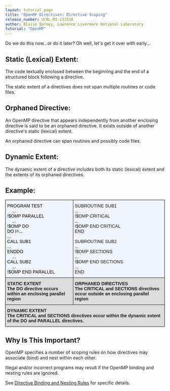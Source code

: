 ```yaml
---
layout: tutorial_page
title: "OpenMP Directives: Directive Scoping"
release_number: UCRL-MI-133316
author: Blaise Barney, Lawrence Livermore National Laboratory
tutorial: "OpenMP"
---
```


Do we do this now...or do it later? Oh well, let's get it over with early...

## Static (Lexical) Extent:

The code textually enclosed between the beginning and the end of a structured block following a directive.

The static extent of a directives does not span multiple routines or code files.

## Orphaned Directive:

An OpenMP directive that appears independently from another enclosing directive is said to be an orphaned directive. It exists outside of another directive's static (lexical) extent.

An orphaned directive can span routines and possibly code files.

## Dynamic Extent:

The dynamic extent of a directive includes both its static (lexical) extent and the extents of its orphaned directives.

## Example:

<style type="text/css">
.tg  {border-collapse:collapse;border-spacing:0;}
.tg td{border-color:black;border-style:solid;border-width:1px;font-family:Arial, sans-serif;font-size:14px;
  overflow:hidden;padding:10px 5px;word-break:normal;}
.tg th{border-color:black;border-style:solid;border-width:1px;font-family:Arial, sans-serif;font-size:14px;
  font-weight:normal;overflow:hidden;padding:10px 5px;word-break:normal;}
.tg .tg-dydl{background-color:#DDD;font-weight:bold;text-align:left;vertical-align:top}
.tg .tg-liws{background-color:#F0F5FE;text-align:left;vertical-align:top}
.tg .tg-b6y0{background-color:#F0F5FE;color:#000000;text-align:left;vertical-align:top}
</style>
<table class="tg">
<thead>
  <tr>
    <th class="tg-b6y0">     PROGRAM TEST       <br>&nbsp;&nbsp;&nbsp;&nbsp;... <br>!$OMP PARALLEL       <br>&nbsp;&nbsp;&nbsp;&nbsp;... <br>!$OMP DO       <br>    DO I=...       <br>        ...       <br>        CALL SUB1       <br>        ...       <br>    ENDDO       <br>&nbsp;&nbsp;&nbsp;&nbsp;...       <br>    CALL SUB2       <br>&nbsp;&nbsp;&nbsp;&nbsp;... <br>!$OMP END PARALLEL </th>
    <th class="tg-liws">      SUBROUTINE SUB1<br>       ... <br>!$OMP CRITICAL<br>       ... <br>!$OMP END CRITICAL<br>       END<br><br>       SUBROUTINE SUB2<br>       ... <br>!$OMP SECTIONS<br>       ... <br>!$OMP END SECTIONS<br>       ... <br>      END <br></th>
  </tr>
</thead>
<tbody>
  <tr>
    <td class="tg-dydl"><span style="font-weight:bold;font-style:normal">STATIC EXTENT</span> <br>The DO directive occurs within an enclosing parallel region</td>
    <td class="tg-dydl"><span style="font-weight:bold;font-style:normal">ORPHANED DIRECTIVES</span> <br>The CRITICAL and SECTIONS directives occur outside an enclosing parallel region</td>
  </tr>
  <tr>
    <td class="tg-dydl" colspan="2"><span style="font-weight:bold;font-style:normal">DYNAMIC EXTENT</span> <br>The CRITICAL and SECTIONS directives occur within the dynamic extent of the DO and PARALLEL directives.</td>
  </tr>
</tbody>
</table>

## Why Is This Important?

OpenMP specifies a number of scoping rules on how directives may associate (bind) and nest within each other.

Illegal and/or incorrect programs may result if the OpenMP binding and nesting rules are ignored.

See [Directive Binding and Nesting Rules](directive_binding_and_nesting.md) for specific details.